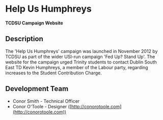 # Help Us Humphreys

__TCDSU Campaign Website__

## Description

The 'Help Us Humphreys' campaign was launched in November 2012 by TCDSU as part
of the wider USI-run campaign 'Fed Up? Stand Up'. The website for the campaign
urged Trinity students to contact Dublin South East TD Kevin Humphreys, a
member of the Labour party, regarding increases to the Student Contribution
Charge.

## Development Team

* Conor Smith - Technical Officer
* Conor O'Toole - Designer ([http://conorotoole.com](http://conorotoole.com))
